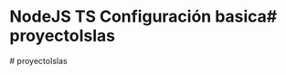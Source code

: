 # NodeJS TS Configuración basica#   p r o y e c t o I s l a s  
 #   p r o y e c t o I s l a s  
 